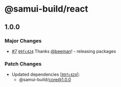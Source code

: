 # @samui-build/react

## 1.0.0

### Major Changes

- [#7](https://github.com/samui-build/template-solana-monorepo/pull/7) [`09fc424`](https://github.com/samui-build/template-solana-monorepo/commit/09fc424c4b39413a4826a27300d846430f6e05a6) Thanks [@beeman](https://github.com/beeman)! - releasing packages

### Patch Changes

- Updated dependencies [[`09fc424`](https://github.com/samui-build/template-solana-monorepo/commit/09fc424c4b39413a4826a27300d846430f6e05a6)]:
    - @samui-build/core@1.0.0
